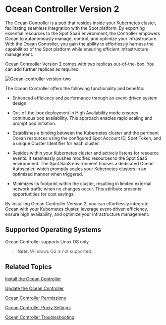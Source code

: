 <meta name=“robots” content=“noindex”>

# Ocean Controller Version 2 

The Ocean Controller is a pod that resides inside your Kubernetes cluster, facilitating seamless integration with the Spot platform. By exporting essential resources to the Spot SaaS environment, the Controller empowers Ocean to autonomously manage, control, and optimize your infrastructure. With the Ocean Controller, you gain the ability to effortlessly harness the capabilities of the Spot platform while ensuring efficient infrastructure management.

Ocean Conreoller Version 2 comes with two replicas out-of-the-box. You can add further replicas as required. 

![Ocean-controller version-two](https://github.com/spotinst/help/assets/159915991/183feadc-f4a6-4108-9bb0-533a85a6e2e9)

The Ocean Controller offers the following functionality and benefits: 

*   Enhanced efficiency and performance through an event-driven system design. 

*   Out-of-the-box deployment in High Availability mode ensures continuous pod availability. This approach enables rapid scaling and prompt pod initiation. 

*   Establishes a binding between the Kubernetes cluster and the pertinent Ocean resources using the configured Spot Account ID, Spot Token, and a unique Cluster Identifier for each cluster. 

*   Resides within your Kubernetes cluster and actively listens for resource events. It seamlessly pushes modified resources to the Spot SaaS environment. The Spot SaaS environment houses a dedicated Ocean Autoscaler, which promptly scales your Kubernetes clusters in an optimized manner when triggered. 

*   Minimizes its footprint within the cluster, resulting in limited external network traffic when no changes occur. This attribute presents opportunities for cost savings. 

By installing Ocean Controller Version 2, you can effortlessly integrate Ocean with your Kubernetes cluster, leverage event-driven efficiency, ensure high availability, and optimize your infrastructure management. 

## Supported Operating Systems

Ocean Controller supports Linux OS only. 

>**Note**: Windows OS is not supported.

## Related Topics

[Install the Ocean Controller](https://docs.spot.io/ocean/tutorials/spot-kubernetes-controller/ocean-controller-two-install)

[Update the Ocean Controller](https://docs.spot.io/ocean/tutorials/spot-kubernetes-controller/ocean-controller-two-update)

[Ocean Controller Permissions](https://docs.spot.io/ocean/tutorials/spot-kubernetes-controller/ocean-controller-two-permissions)

[Ocean Controller Proxy Settings](https://docs.spot.io/ocean/tutorials/spot-kubernetes-controller/ocean-controller-two-proxy)

[Ocean Controller Troubleshooting](https://docs.spot.io/ocean/tutorials/spot-kubernetes-controller/ocean-controller-two-ts)


